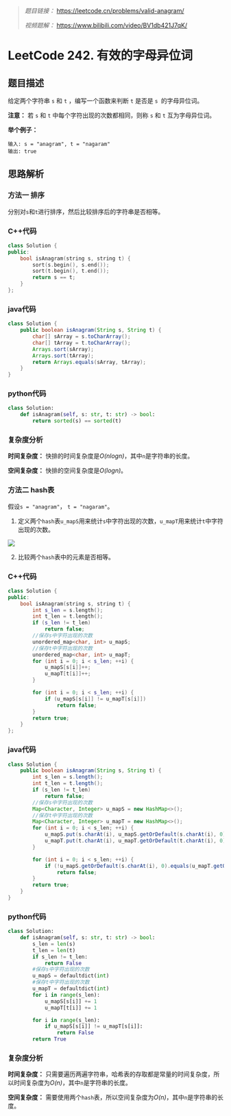 > *题目链接：* https://leetcode.cn/problems/valid-anagram/
>
> *视频题解：* https://www.bilibili.com/video/BV1db421J7qK/

# LeetCode 242. 有效的字母异位词

## 题目描述

给定两个字符串 `s` 和 `t` ，编写一个函数来判断 `t` 是否是 `s `的字母异位词。

**注意：** 若 `s` 和 `t` 中每个字符出现的次数都相同，则称 `s` 和 `t` 互为字母异位词。

**举个例子：**

```
输入: s = "anagram", t = "nagaram"
输出: true
```

## 思路解析

### 方法一 排序

分别对`s`和`t`进行排序，然后比较排序后的字符串是否相等。

### C++代码

```cpp
class Solution {
public:
    bool isAnagram(string s, string t) {
        sort(s.begin(), s.end());
        sort(t.begin(), t.end());
        return s == t;
    }
};

```

### java代码

```java
class Solution {
    public boolean isAnagram(String s, String t) {
        char[] sArray = s.toCharArray();
        char[] tArray = t.toCharArray();
        Arrays.sort(sArray);
        Arrays.sort(tArray);
        return Arrays.equals(sArray, tArray);
    }
}
```

### python代码

```python
class Solution:
    def isAnagram(self, s: str, t: str) -> bool:
        return sorted(s) == sorted(t)
```

### 复杂度分析

**时间复杂度：** 快排的时间复杂度是*O(nlogn)*，其中`n`是字符串的长度。

**空间复杂度：** 快排的空间复杂度是*O(logn)*。


### 方法二 hash表

假设`s = "anagram"`， `t = "nagaram"`。

1. 定义两个`hash`表`u_mapS`用来统计`s`中字符出现的次数，`u_mapT`用来统计`t`中字符出现的次数。

![](https://gitee.com/ldtech007/picture/raw/master/pic/lc-0242-01.png)

2. 比较两个`hash`表中的元素是否相等。

### C++代码

```cpp
class Solution {
public:
    bool isAnagram(string s, string t) {
        int s_len = s.length();
        int t_len = t.length();
        if (s_len != t_len)
            return false;
        //保存s中字符出现的次数
        unordered_map<char, int> u_mapS;
        //保存t中字符出现的次数
        unordered_map<char, int> u_mapT;
        for (int i = 0; i < s_len; ++i) {
            u_mapS[s[i]]++;
            u_mapT[t[i]]++;
        }

        for (int i = 0; i < s_len; ++i) {
            if (u_mapS[s[i]] != u_mapT[s[i]])
                return false;
        }
        return true;
    }
};
```

### java代码

```java
class Solution {
    public boolean isAnagram(String s, String t) {
        int s_len = s.length();
        int t_len = t.length();
        if (s_len != t_len)
            return false;
        //保存s中字符出现的次数
        Map<Character, Integer> u_mapS = new HashMap<>();
        //保存t中字符出现的次数
        Map<Character, Integer> u_mapT = new HashMap<>();
        for (int i = 0; i < s_len; ++i) {
            u_mapS.put(s.charAt(i), u_mapS.getOrDefault(s.charAt(i), 0) + 1);
            u_mapT.put(t.charAt(i), u_mapT.getOrDefault(t.charAt(i), 0) + 1);
        }

        for (int i = 0; i < s_len; ++i) {
            if (!u_mapS.getOrDefault(s.charAt(i), 0).equals(u_mapT.getOrDefault(s.charAt(i), 0)))
                return false;
        }
        return true;
    }
}
```

### python代码

```python
class Solution:
    def isAnagram(self, s: str, t: str) -> bool:
        s_len = len(s)
        t_len = len(t)
        if s_len != t_len:
            return False
        #保存s中字符出现的次数
        u_mapS = defaultdict(int)
        #保存t中字符出现的次数
        u_mapT = defaultdict(int)
        for i in range(s_len):
            u_mapS[s[i]] += 1
            u_mapT[t[i]] += 1

        for i in range(s_len):
            if u_mapS[s[i]] != u_mapT[s[i]]:
                return False
        return True
```

### 复杂度分析

**时间复杂度：** 只需要遍历两遍字符串，哈希表的存取都是常量的时间复杂度，所以时间复杂度为*O(n)*，其中`n`是字符串的长度。

**空间复杂度：** 需要使用两个`hash`表，所以空间复杂度为*O(n)*，其中`n`是字符串的长度。
